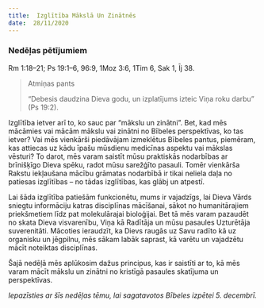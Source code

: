 ```yaml
---
title:  Izglītība Mākslā Un Zinātnēs
date:  28/11/2020
---
```


### Nedēļas pētījumiem
Rm 1:18–21; Ps 19:1–6, 96:9, 1Moz 3:6, 1Tim 6, Sak 1, Īj 38.

> <p>Atmiņas pants</p>
> “Debesis daudzina Dieva godu, un izplatījums izteic Viņa roku darbu” (Ps 19:2).

Izglītība ietver arī to, ko sauc par “mākslu un zinātni”. Bet, kad mēs mācāmies vai mācām mākslu vai zinātni no Bībeles perspektīvas, ko tas ietver? Vai mēs vienkārši piedāvājam izmeklētus Bībeles pantus, piemēram, kas attiecas uz kādu īpašu mūsdienu medicīnas aspektu vai mākslas vēsturi? To darot, mēs varam saistīt mūsu praktiskās nodarbības ar brīnišķīgo Dieva spēku, radot mūsu sarežģīto pasauli. Tomēr vienkārša Rakstu iekļaušana mācību grāmatas nodarbībā ir tikai neliela daļa no patiesas izglītības – no tādas izglītības, kas glābj un atpestī.

Lai šāda izglītība patiešām funkcionētu, mums ir vajadzīgs, lai Dieva Vārds sniegtu informāciju katras disciplīnas mācīšanai, sākot no humanitārajiem priekšmetiem līdz pat molekulārajai bioloģijai. Bet tā mēs varam pazaudēt no skata Dieva visvarenību, Viņa kā Radītāja un mūsu pasaules Uzturētāja suverenitāti. Mācoties ieraudzīt, ka Dievs raugās uz Savu radīto kā uz organisku un jēgpilnu, mēs sākam labāk saprast, kā varētu un vajadzētu mācīt noteiktas disciplīnas.

Šajā nedēļā mēs aplūkosim dažus principus, kas ir saistīti ar to, kā mēs varam mācīt mākslu un zinātni no kristīgā pasaules skatījuma un perspektīvas.

_Iepazīsties ar šīs nedēļas tēmu, lai sagatavotos Bībeles izpētei 5. decembrī._
